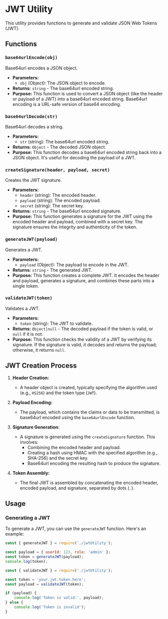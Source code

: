 # JWT Utility

This utility provides functions to generate and validate JSON Web Tokens (JWT).

## Functions

### `base64urlEncode(obj)`

Base64url encodes a JSON object.

- **Parameters:**
    - `obj` (Object): The JSON object to encode.
- **Returns:** `string` - The base64url encoded string.
- **Purpose:** This function is used to convert a JSON object (like the header or payload of a JWT) into a base64url encoded string. Base64url encoding is a URL-safe version of base64 encoding.

### `base64urlDecode(str)`

Base64url decodes a string.

- **Parameters:**
    - `str` (string): The base64url encoded string.
- **Returns:** `Object` - The decoded JSON object.
- **Purpose:** This function decodes a base64url encoded string back into a JSON object. It's useful for decoding the payload of a JWT.

### `createSignature(header, payload, secret)`

Creates the JWT signature.

- **Parameters:**
    - `header` (string): The encoded header.
    - `payload` (string): The encoded payload.
    - `secret` (string): The secret key.
- **Returns:** `string` - The base64url encoded signature.
- **Purpose:** This function generates a signature for the JWT using the encoded header and payload, combined with a secret key. The signature ensures the integrity and authenticity of the token.

### `generateJWT(payload)`

Generates a JWT.

- **Parameters:**
    - `payload` (Object): The payload to encode in the JWT.
- **Returns:** `string` - The generated JWT.
- **Purpose:** This function creates a complete JWT. It encodes the header and payload, generates a signature, and combines these parts into a single token.

### `validateJWT(token)`

Validates a JWT.

- **Parameters:**
    - `token` (string): The JWT to validate.
- **Returns:** `Object|null` - The decoded payload if the token is valid, or `null` if it is not.
- **Purpose:** This function checks the validity of a JWT by verifying its signature. If the signature is valid, it decodes and returns the payload; otherwise, it returns `null`.

## JWT Creation Process

1. **Header Creation:**
    - A header object is created, typically specifying the algorithm used (e.g., `HS256`) and the token type (`JWT`).

2. **Payload Encoding:**
    - The payload, which contains the claims or data to be transmitted, is base64url encoded using the `base64urlEncode` function.

3. **Signature Generation:**
    - A signature is generated using the `createSignature` function. This involves:
        - Combining the encoded header and payload.
        - Creating a hash using HMAC with the specified algorithm (e.g., SHA-256) and the secret key.
        - Base64url encoding the resulting hash to produce the signature.

4. **Token Assembly:**
    - The final JWT is assembled by concatenating the encoded header, encoded payload, and signature, separated by dots (`.`).

## Usage

### Generating a JWT

To generate a JWT, you can use the `generateJWT` function. Here's an example:

```javascript
const { generateJWT } = require('./jwtUtility');

const payload = { userId: 123, role: 'admin' };
const token = generateJWT(payload);
console.log(token);

const { validateJWT } = require('./jwtUtility');

const token = 'your.jwt.token.here';
const payload = validateJWT(token);

if (payload) {
    console.log('Token is valid:', payload);
} else {
    console.log('Token is invalid');
}
```